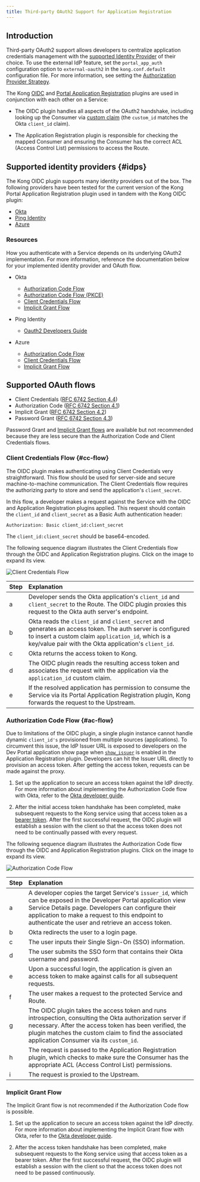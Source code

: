 ```yaml
---
title: Third-party OAuth2 Support for Application Registration
---
```


## Introduction

Third-party OAuth2 support allows developers to centralize application
credentials management with the [supported Identity Provider](#idps) of their
choice. To use the external IdP feature, set the `portal_app_auth`
configuration option to `external-oauth2` in the
`kong.conf.default` configuration file. For more information, see setting the
[Authorization Provider Strategy](/enterprise/{{page.kong_version}}/developer-portal/administration/application-registration/#portal-app-auth).

The Kong [OIDC](/hub/kong-inc/openid-connect/) and
[Portal Application Registration](/hub/kong-inc/application-registration/)
plugins are used in conjunction with each other on a Service:

* The OIDC plugin handles all aspects of the OAuth2 handshake, including
looking up the Consumer via
[custom claim](/enterprise/{{page.kong_version}}/developer-portal/administration/application-registration/okta-config#auth-server-cclaim)
(the `custom_id` matches the Okta `client_id` claim).

* The Application Registration plugin is responsible for checking the mapped
Consumer and ensuring the Consumer has the correct ACL (Access Control List)
permissions to access the Route.

## Supported identity providers {#idps}

The Kong OIDC plugin supports many identity providers out of the box. The
following providers have been tested for the current version of the Kong
Portal Application Registration plugin used in tandem with the Kong OIDC plugin:

* [Okta](https://developer.okta.com/)
* [Ping Identity](https://www.pingidentity.com/)
* [Azure](https://azure.microsoft.com/)

### Resources

How you authenticate with a Service depends on its underlying OAuth2
implementation. For more information, reference the documentation below for
your implemented identity provider and OAuth flow.

- Okta
  - [Authorization Code Flow](https://developer.okta.com/docs/guides/implement-auth-code/overview/)
  - [Authorization Code Flow (PKCE)](https://developer.okta.com/docs/guides/implement-auth-code-pkce/overview/)
  - [Client Credentials Flow](https://developer.okta.com/docs/guides/implement-client-creds/overview/)
  - [Implicit Grant Flow](https://developer.okta.com/docs/guides/implement-implicit/overview/)

- Ping Identity
  - [Oauth2 Developers Guide](https://www.pingidentity.com/developer/en/resources/oauth-2-0-developers-guide.html)

- Azure
  - [Authorization Code Flow](https://docs.microsoft.com/en-us/azure/active-directory/develop/v2-oauth2-auth-code-flow)
  - [Client Credentials Flow](https://docs.microsoft.com/en-us/azure/active-directory/develop/v2-oauth2-client-creds-grant-flow)
  - [Implicit Grant Flow](https://docs.microsoft.com/en-us/azure/active-directory/develop/v2-oauth2-implicit-grant-flow)

## Supported OAuth flows

* Client Credentials ([RFC 6742 Section 4.4](https://tools.ietf.org/html/rfc6749#section-4.4))
* Authorization Code ([RFC 6742 Section 4.1](https://tools.ietf.org/html/rfc6749#section-4.1))
* Implicit Grant ([RFC 6742 Section 4.2](https://tools.ietf.org/html/rfc6749#section-4.2))
* Password Grant ([RFC 6742 Section 4.3](https://tools.ietf.org/html/rfc6749#section-4.3))

Password Grant and [Implicit Grant flows](https://developer.okta.com/blog/2019/05/01/is-the-oauth-implicit-flow-dead) are available but not recommended
because they are less secure than the Authorization Code and Client Credentials
flows.

### Client Credentials Flow {#cc-flow}

The OIDC plugin makes authenticating using Client Credentials very
straightforward. This flow should be used for server-side and secure
machine-to-machine communication. The Client Credentials flow requires the
authorizing party to store and send the application's `client_secret`.

In this flow, a developer makes a request against the Service with the OIDC and Application
Registration plugins applied. This request should contain the `client_id` and
`client_secret` as a Basic Auth authentication header:

`Authorization: Basic client_id:client_secret`

The `client_id:client_secret` should be base64-encoded.

The following sequence diagram illustrates the Client Credentials flow through
the OIDC and Application Registration plugins. Click on the image to expand its
 view.

![Client Credentials Flow](/assets/images/docs/dev-portal/dp-appreg-3rdparty-ccflow.png)

| Step | Explanation                                                          |
|:------|:---------------------------------------------------------------------|
| a | Developer sends the Okta application's `client_id` and `client_secret` to the Route. The OIDC plugin proxies this request to the Okta auth server's endpoint.|
| b | Okta reads the `client_id` and `client_secret` and generates an access token. The auth server is configured to insert a custom claim `application_id`, which is a key/value pair with the Okta application's `client_id`. |
| c | Okta returns the access token to Kong. |
| d | The OIDC plugin reads the resulting access token and associates the request with the application via the `application_id` custom claim. |
| e |  If the resolved application has permission to consume the Service via its Portal Application Registration plugin, Kong forwards the request to the Upstream. |

### Authorization Code Flow {#ac-flow}

Due to limitations of the OIDC plugin, a single plugin instance cannot handle
dynamic `client_id's` provisioned from multiple sources (applications).
To circumvent this issue, the IdP Issuer URL is exposed to developers on the
Dev Portal application show page when
[`show_issuer`](/enterprise/{{page.kong_version}}/developer-portal/administration/application-registration/enable-application-registration#show-url-issuer) is enabled in the
Application Registration plugin. Developers can hit the Issuer URL directly to
provision an access token. After getting the access token, requests can be made
against the proxy.

1. Set up the application to secure an access token against the IdP directly.
For more information about implementing the Authorization Code flow with Okta,
refer to the
[Okta developer guide](https://developer.okta.com/docs/guides/implement-auth-code/overview/).

2. After the initial access token handshake has been completed, make subsequent
requests to the Kong service using that access token as a
[bearer token](https://tools.ietf.org/html/rfc6750#section-2.1). After
the first successful request, the OIDC plugin will establish a session with the
client so that the access token does not need to be continually passed with
every request.

The following sequence diagram illustrates the Authorization Code flow through
the OIDC and Application Registration plugins. Click on the image to expand its
 view.

![Authorization Code Flow](/assets/images/docs/dev-portal/dp-appreg-3rdparty-authcodeflow.png)

| Step | Explanation                                                          |
|:------|:--------------------------------------------------------------------|
| a | A developer copies the target Service's `issuer_id`, which can be exposed in the Developer Portal application view Service Details page. Developers can configure their application to make a request to this endpoint to authenticate the user and retrieve an access token. |
| b | Okta redirects the user to a login page. |
| c | The user inputs their Single Sign-On (SSO) information. |
| d | The user submits the SSO form that contains their Okta username and password. |
| e | Upon a successful login, the application is given an access token to make against calls for all subsequent requests. |
| f | The user makes a request to the protected Service and Route.|
| g | The OIDC plugin takes the access token and runs introspection, consulting the Okta authorization server if necessary. After the access token has been verified, the plugin matches the custom claim to find the associated application Consumer via its `custom_id`. |
| h | The request is passed to the Application Registration plugin, which checks to make sure the Consumer has the appropriate ACL (Access Control List) permissions. |
| i | The request is proxied to the Upstream. |

### Implicit Grant Flow

The Implicit Grant flow is not recommended if the Authorization Code flow is
possible.

1. Set up the application to secure an access token against the IdP directly.
For more information about implementing the Implicit Grant flow with Okta, refer to
the [Okta developer guide](https://developer.okta.com/docs/guides/implement-implicit/use-flow/).

2. After the access token handshake has been completed, make subsequent requests
to the Kong service using that access token as a bearer token. After the first
successful request, the OIDC plugin will establish a session with the client so
that the access token does not need to be passed continuously.
